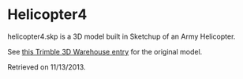 Helicopter4
===========

helicopter4.skp is a 3D model built in Sketchup of an Army Helicopter.

See [this Trimble 3D Warehouse entry](http://sketchup.google.com/3dwarehouse/details?mid=ad5eacf6afeb2de44aedf01692f068d2&prevstart=36) for the original model.

Retrieved on 11/13/2013.

